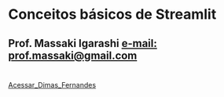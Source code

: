 # Conceitos básicos de Streamlit
## Prof. Massaki Igarashi <a href="mailto:prof.massaki@gmail.com">e-mail: prof.massaki@gmail.com</a>
#
[Acessar_Dimas_Fernandes](https://dimasfernandes.streamlit.app/)
#
